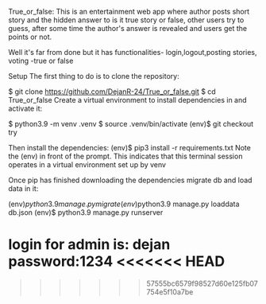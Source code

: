 True_or_false: This is an entertainment web app where author posts short story and the hidden answer to is it true story or false, other users try to guess, after some time the author's answer is revealed and users get the points or not.

Well it's far from done but it has functionalities- login,logout,posting stories, voting -true or false 


Setup
The first thing to do is to clone the repository:

$ git clone https://github.com/DejanR-24/True_or_false.git
$ cd True_or_false
Create a virtual environment to install dependencies in and activate it:

$ python3.9 -m venv .venv
$ source .venv/bin/activate
(env)$ git checkout try

Then install the dependencies:
(env)$ pip3 install -r requirements.txt
Note the (env) in front of the prompt. This indicates that this terminal session operates in a virtual environment set up by venv

Once pip has finished downloading the dependencies migrate db and load data in it:

(env)$python3.9 manage.py migrate
(env)$python3.9 manage.py loaddata db.json
(env)$ python3.9 manage.py runserver

login for admin is: dejan
password:1234
<<<<<<< HEAD
=======

>>>>>>> 57555bc6579f98527d60e125fb07754e5f10a7be

